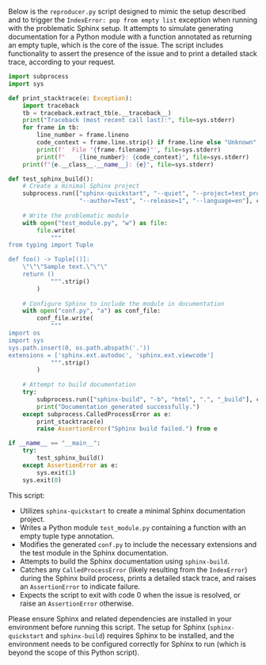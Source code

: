 Below is the `reproducer.py` script designed to mimic the setup described and to trigger the `IndexError: pop from empty list` exception when running with the problematic Sphinx setup. It attempts to simulate generating documentation for a Python module with a function annotated as returning an empty tuple, which is the core of the issue. The script includes functionality to assert the presence of the issue and to print a detailed stack trace, according to your request.

```python
import subprocess
import sys

def print_stacktrace(e: Exception):
    import traceback
    tb = traceback.extract_tb(e.__traceback__)
    print("Traceback (most recent call last):", file=sys.stderr)
    for frame in tb:
        line_number = frame.lineno
        code_context = frame.line.strip() if frame.line else "Unknown"
        print(f'  File "{frame.filename}"', file=sys.stderr)
        print(f"    {line_number}: {code_context}", file=sys.stderr)
    print(f"{e.__class__.__name__}: {e}", file=sys.stderr)

def test_sphinx_build():
    # Create a minimal Sphinx project
    subprocess.run(["sphinx-quickstart", "--quiet", "--project=test_project",
                    "--author=Test", "--release=1", "--language=en"], check=True)
    
    # Write the problematic module
    with open("test_module.py", "w") as file:
        file.write(
            """
from typing import Tuple

def foo() -> Tuple[()]:
    \"\"\"Sample text.\"\"\"
    return ()
            """.strip()
        )
    
    # Configure Sphinx to include the module in documentation
    with open("conf.py", "a") as conf_file:
        conf_file.write(
            """
import os
import sys
sys.path.insert(0, os.path.abspath('.'))
extensions = ['sphinx.ext.autodoc', 'sphinx.ext.viewcode']
            """.strip()
        )
    
    # Attempt to build documentation
    try:
        subprocess.run(["sphinx-build", "-b", "html", ".", "_build"], check=True)
        print("Documentation generated successfully.")
    except subprocess.CalledProcessError as e:
        print_stacktrace(e)
        raise AssertionError("Sphinx build failed.") from e

if __name__ == "__main__":
    try:
        test_sphinx_build()
    except AssertionError as e:
        sys.exit(1)
    sys.exit(0)
```

This script:
- Utilizes `sphinx-quickstart` to create a minimal Sphinx documentation project.
- Writes a Python module `test_module.py` containing a function with an empty tuple type annotation.
- Modifies the generated `conf.py` to include the necessary extensions and the test module in the Sphinx documentation.
- Attempts to build the Sphinx documentation using `sphinx-build`.
- Catches any `CalledProcessError` (likely resulting from the `IndexError`) during the Sphinx build process, prints a detailed stack trace, and raises an `AssertionError` to indicate failure.
- Expects the script to exit with code 0 when the issue is resolved, or raise an `AssertionError` otherwise.

Please ensure Sphinx and related dependencies are installed in your environment before running this script. The setup for Sphinx (`sphinx-quickstart` and `sphinx-build`) requires Sphinx to be installed, and the environment needs to be configured correctly for Sphinx to run (which is beyond the scope of this Python script).